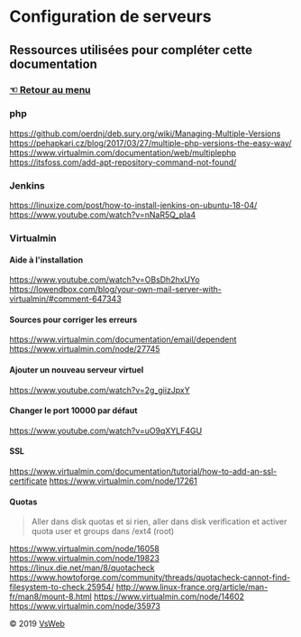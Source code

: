 Configuration de serveurs
==
Ressources utilisées pour compléter cette documentation
-
### [&#9756; Retour au menu](../README.md)
### php
https://github.com/oerdnj/deb.sury.org/wiki/Managing-Multiple-Versions
https://pehapkari.cz/blog/2017/03/27/multiple-php-versions-the-easy-way/
https://www.virtualmin.com/documentation/web/multiplephp
https://itsfoss.com/add-apt-repository-command-not-found/
### Jenkins
https://linuxize.com/post/how-to-install-jenkins-on-ubuntu-18-04/
https://www.youtube.com/watch?v=nNaR5Q_pIa4
### Virtualmin
#### Aide à l'installation
https://www.youtube.com/watch?v=OBsDh2hxUYo
https://lowendbox.com/blog/your-own-mail-server-with-virtualmin/#comment-647343
#### Sources pour corriger les erreurs
https://www.virtualmin.com/documentation/email/dependent
https://www.virtualmin.com/node/27745
#### Ajouter un nouveau serveur virtuel
https://www.youtube.com/watch?v=2g_giizJpxY
#### Changer le port 10000 par défaut
https://www.youtube.com/watch?v=uO9qXYLF4GU
#### SSL
https://www.virtualmin.com/documentation/tutorial/how-to-add-an-ssl-certificate
https://www.virtualmin.com/node/17261
#### Quotas
> Aller dans disk quotas et si rien, aller dans disk verification et activer quota user et groups dans /ext4 (root)

https://www.virtualmin.com/node/16058
https://www.virtualmin.com/node/19823
https://linux.die.net/man/8/quotacheck
https://www.howtoforge.com/community/threads/quotacheck-cannot-find-filesystem-to-check.25954/
http://www.linux-france.org/article/man-fr/man8/mount-8.html
https://www.virtualmin.com/node/14602
https://www.virtualmin.com/node/35973

&copy; 2019 [VsWeb](https://vsweb.be)